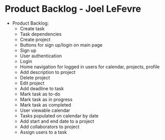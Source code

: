 # Product Backlog - Joel LeFevre

* Product Backlog:
    * Create task
    * Task dependencies
    * Create project
    * Buttons for sign up/login on main page
    * Sign up
    * User authentication
    * Login
    * Home navigation for logged in users for calendar, projects, profile
    * Add description to project
    * Delete project
    * Edit project
    * Add deadline to task
    * Mark task as to-do
    * Mark task as in progress
    * Mark task as completed
    * User viewable calendar
    * Tasks populated on calendar by date
    * Add start and end date to a project
    * Add collaborators to project
    * Assign users to a task